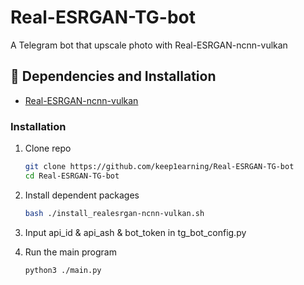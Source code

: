 # Real-ESRGAN-TG-bot
A Telegram bot that upscale photo with Real-ESRGAN-ncnn-vulkan

## 🔧 Dependencies and Installation

- [Real-ESRGAN-ncnn-vulkan](https://github.com/xinntao/Real-ESRGAN-ncnn-vulkan)

### Installation

1. Clone repo

    ```bash
    git clone https://github.com/keep1earning/Real-ESRGAN-TG-bot
    cd Real-ESRGAN-TG-bot
    ```

1. Install dependent packages

    ```bash
    bash ./install_realesrgan-ncnn-vulkan.sh
    ```

2.  Input api_id & api_ash & bot_token in tg_bot_config.py
3.  Run the main program
      
      ```bash
      python3 ./main.py
      ```
